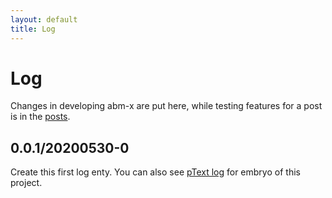 ```yaml
---
layout: default
title: Log
---
```

# Log
Changes in developing abm-x are put here, while testing features for a post is in the [posts](blog).

## 0.0.1/20200530-0
Create this first log enty. You can also see [pText log](https://dudung.github.io/ptext/log.html) for embryo of this project.
